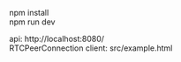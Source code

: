 npm install <br />
npm run dev <br />

api: http://localhost:8080/ <br />
RTCPeerConnection client: src/example.html <br />
